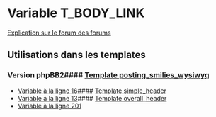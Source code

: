 # Variable T_BODY_LINK
[Explication sur le forum des forums](http://forum.forumactif.com/t294113-listing-des-variables#T_BODY_LINK)
## Utilisations dans les templates
### Version phpBB2#### [Template posting_smilies_wysiwyg](subsilver/posting_smilies_wysiwyg.md)
* [Variable à la ligne 16](../subsilver/posting_smilies_wysiwyg.tpl#L16)#### [Template simple_header](subsilver/simple_header.md)
* [Variable à la ligne 13](../subsilver/simple_header.tpl#L13)#### [Template overall_header](subsilver/overall_header.md)
* [Variable à la ligne 201](../subsilver/overall_header.tpl#L201)